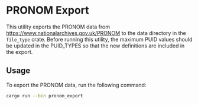 # PRONOM Export 

This utility exports the PRONOM data from https://www.nationalarchives.gov.uk/PRONOM to the data directory in the
`file_type` crate.  Before running this utility, the maximum PUID values should be updated in the PUID_TYPES so that the
new definitions are included in the export.

## Usage

To export the PRONOM data, run the following command:

```sh
cargo run --bin pronom_export
```
